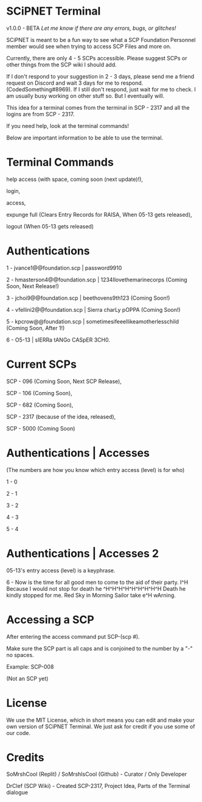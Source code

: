 # SCiPNET Terminal
v1.0.0 - BETA
*Let me know if there are any errors, bugs, or glitches!*

SCiPNET is meant to be a fun way to see what a SCP Foundation Personnel member would see when trying to access SCP Files and more on.

Currently, there are only 4 - 5 SCPs accessible. Please suggest SCPs or other things from the SCP wiki I should add.

If I don't respond to your suggestion in 2  - 3 days, please send me a friend request on Discord and wait 3 days for me to respond. (CodedSomething#8969). If I still don't respond, just wait for me to check. I am usually busy working on other stuff so. But I eventually will.

This idea for a terminal comes from the terminal in SCP - 2317 and all the logins are from SCP - 2317.

If you need help, look at the terminal commands!

Below are important information to be able to use the terminal.

# Terminal Commands
help access (with space, coming soon (next update)!),

login,

access,

expunge full (Clears Entry Records for RAISA, When 05-13 gets released),

logout (When 05-13 gets released)

# Authentications
1 - jvance1@@foundation.scp | password9910

2 - hmasterson4@@foundation.scp | 1234Ilovethemarinecorps (Coming Soon, Next Release!)

3 - jchoi9@@foundation.scp | beethovens9th123 (Coming Soon!)

4 - vfellini2@@foundation.scp | Sierra charLy pOPPA (Coming Soon!)

5 - kpcrow@@foundation.scp | sometimesifeeellikeamotherlesschild (Coming Soon, After 1!)

6 - O5-13 | sIERRa tANGo CASpER 3CH0.

# Current SCPs

SCP - 096 (Coming Soon, Next SCP Release),

SCP - 106 (Coming Soon),

SCP - 682 (Coming Soon),

SCP - 2317 (because of the idea, released),

SCP - 5000 (Coming Soon)

# Authentications | Accesses
(The numbers are how you know which entry access (level) is for who)

1 - 0

2 - 1

3 - 2

4 - 3

5 - 4

# Authentications | Accesses 2
05-13's entry access (level) is a keyphrase.

6 - Now is the time for all good men to come to the aid of their party. I^H Because I would not stop for death he ^H^H^H^H^H^H^H^H^H Death he kindly stopped for me. Red Sky in Morning Sailor take e^H wArning.

# Accessing a SCP
After entering the access command put SCP-(scp #).

Make sure the SCP part is all caps and is conjoined to the number by a "-" no spaces.

Example: SCP-008 

(Not an SCP yet)

# License
We use the MIT License, which in short means you can edit and make your own version of SCiPNET Terminal. We just ask for credit if you use some of our code.

# Credits
SoMrshCool (Replit) / SoMrshIsCool (Github) - Curator / Only Developer

DrClef (SCP Wiki) - Created SCP-2317, Project Idea, Parts of the Terminal dialogue
